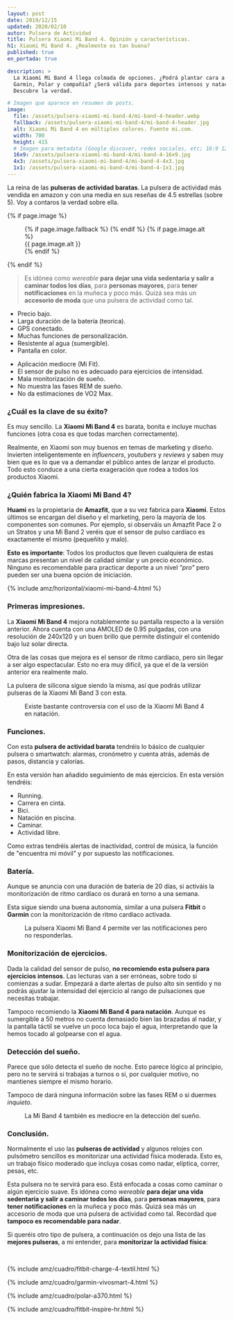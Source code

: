 ```yaml
---
layout: post
date: 2019/12/15
updated: 2020/02/10
autor: Pulsera de Actividad
title: Pulsera Xiaomi Mi Band 4. Opinión y características.
h1: Xiaomi Mi Band 4. ¿Realmente es tan buena?
published: true
en_portada: true

description: >
  La Xiaomi Mi Band 4 llega colmada de opciones. ¿Podrá plantar cara a Fitbit,
  Garmin, Polar y compañía? ¿Será válida para deportes intensos y natación?
  Descubre la verdad.

# Imagen que aparece en resumen de posts.
image:
  file: /assets/pulsera-xiaomi-mi-band-4/mi-band-4-header.webp
  fallback: /assets/pulsera-xiaomi-mi-band-4/mi-band-4-header.jpg
  alt: Xiaomi Mi Band 4 en múltiples colores. Fuente mi.com.
  width: 700
  height: 415
  # Imagen para metadata (Google discover, redes sociales, etc; 16:9 1200x675 | 4:3 1200x900, 1100x825 | 1:1 1000x100, 900x900)
  16x9: /assets/pulsera-xiaomi-mi-band-4/mi-band-4-16x9.jpg
  4x3: /assets/pulsera-xiaomi-mi-band-4/mi-band-4-4x3.jpg
  1x1: /assets/pulsera-xiaomi-mi-band-4/mi-band-4-1x1.jpg
---
```



La reina de las **pulseras de actividad baratas**. La pulsera de actividad 
más vendida en amazon y con una media en sus reseñas de 4.5 estrellas (sobre 5). 
Voy a contaros la verdad sobre ella.


{% if page.image %}
<figure markdown="0">
  <amp-img alt="{{ page.image.alt | default: page.title }}" layout="responsive"
           width="{{ page.image.width }}" height="{{ page.image.height }}" src="{{ page.image.file }}">
    {% if page.image.fallback %}
    <amp-img fallback alt="{{ page.img.alt | default: page.title }}" layout="responsive"
             width="{{ page.image.width }}" height="{{ page.image.height }}" src="{{ page.image.fallback }}">
    </amp-img>
    {% endif %}
  </amp-img>
  {% if page.image.alt %}
    <figcaption>
      {{ page.image.alt }}
    </figcaption>
  {% endif %}
  </figure>
{% endif %}


> Es idónea como *wereable* **para dejar una vida sedentaria y salir
  a caminar todos los días**, para **personas mayores**, para **tener notificaciones** 
  en la muñeca y poco más. Quizá sea más un **accesorio de moda**
  que una pulsera de actividad como tal.

<div class="cuadro-comparar" markdown="0">
  <ul class="cuadro-comparar__ok">
    <li>Precio bajo.</li>
    <li>Larga duración de la batería (teorica).</li>
    <li>GPS conectado.</li>
    <li>Muchas funciones de personalización.</li>
    <li>Resistente al agua (sumergible).</li>
    <li>Pantalla en color.</li>
  </ul>
  <ul class="cuadro-comparar__ko">
    <li>Aplicación mediocre (Mi Fit).</li>
    <li>El sensor de pulso no es adecuado para ejercicios de intensidad.</li>
    <li>Mala monitorización de sueño.</li>
    <li>No muestra las fases REM de sueño.</li>
    <li>No da estimaciones de VO2 Max.</li>
  </ul>
</div>

### ¿Cuál es la clave de su éxito?

Es muy sencillo. La **Xiaomi Mi Band 4** es barata, bonita e incluye muchas funciones (otra cosa es que
todas marchen correctamente).

Realmente, en Xiaomi son muy buenos en temas de marketing y diseño. 
Invierten inteligentemente en *influencers*, *youtubers* y *reviews* y saben 
muy bien que es lo que va a demandar el público antes de lanzar el producto. 
Todo esto conduce a una cierta exageración que rodea a todos los productos 
Xiaomi.


### ¿Quién fabrica la Xiaomi Mi Band 4?

**Huami** es la propietaria de **Amazfit**, que a su vez fabrica para **Xiaomi**.
Estos últimos se encargan del diseño y el marketing, pero la mayoría de los componentes
son comunes. Por ejemplo, si observáis un Amazfit Pace 2 o un Stratos y una Mi Band 2 veréis
que el sensor de pulso cardíaco es exactamente el mismo (pequeñito y malo).

**Esto es importante**: Todos los productos que lleven cualquiera de estas marcas
presentan un nivel de calidad similar y un precio económico. Ninguno es recomendable
para practicar deporte a un nivel *"pro"* pero pueden ser una buena opción de 
iniciación.

{% include amz/horizontal/xiaomi-mi-band-4.html %}

### Primeras impresiones.

La **Xiaomi Mi Band 4** mejora notablemente su pantalla respecto a la versión
anterior. Ahora cuenta con una AMOLED de 0.95 pulgadas, con una resolución de
240x120 y un buen brillo que permite distinguir el contenido bajo luz solar directa.

Otra de las cosas que mejora es el sensor de ritmo cardíaco, pero sin llegar a
ser algo espectacular. Esto no era muy difícil, ya que el de la versión anterior
era realmente malo.

La pulsera de silicona sigue siendo la misma, así que podrás utilizar pulseras
de la Xiaomi Mi Band 3 con esta.

<figure markdown="0">
  <amp-img alt="Existe bastante controversia con el uso de la Xiaomi Mi Band 4 en natación." 
      width="700" height="370" layout="responsive"
      src="/assets/pulsera-xiaomi-mi-band-4/mi-band-4-natacion.webp">
      <amp-img fallback alt="Existe bastante controversia con el uso de la Xiaomi Mi Band 4 en natación." 
          width="700" height="370" layout="responsive"
          src="/assets/pulsera-xiaomi-mi-band-4/mi-band-4-natacion.jpg">
      </amp-img>
  </amp-img>
  <figcaption>
    Existe bastante controversia con el uso de la Xiaomi Mi Band 4 en natación.
  </figcaption>
</figure>

### Funciones.

Con esta **pulsera de actividad barata** tendréis lo básico de cualquier pulsera o smartwatch:
alarmas, cronómetro y cuenta atrás, además de pasos, distancia y calorías.

En esta versión han añadido seguimiento de más ejercicios. En esta versión tendréis:
* Running.
* Carrera en cinta.
* Bici.
* Natación en piscina.
* Caminar.
* Actividad libre.

Como extras tendréis alertas de inactividad, control de música,
la función de "encuentra mi móvil" y por supuesto las notificaciones.

### Batería.

Aunque se anuncia con una duración de batería de 20 días, 
si activáis la monitorización de ritmo cardíaco os durará en torno a una semana.

Esta sigue siendo una buena autonomía, similar a una pulsera **Fitbit** o **Garmin**
con la monitorización de ritmo cardíaco activada.

<figure markdown="0">
  <amp-img alt="La pulsera Xiaomi Mi Band 4 permite ver las notificaciones pero no responderlas." 
      width="700" height="372" layout="responsive"
      src="/assets/pulsera-xiaomi-mi-band-4/mi-band-4-notificaciones.webp">
      <amp-img fallback alt="La pulsera Xiaomi Mi Band 4 permite ver las notificaciones pero no responderlas." 
          width="700" height="372" layout="responsive"
          src="/assets/pulsera-xiaomi-mi-band-4/mi-band-4-notificaciones.jpg">
      </amp-img>
  </amp-img>
  <figcaption>
    La pulsera Xiaomi Mi Band 4 permite ver las notificaciones pero no responderlas.
  </figcaption>
</figure>


### Monitorización de ejercicios.

Dada la calidad del sensor de pulso, **no recomiendo esta pulsera para ejercicios intensos**.
Las lecturas van a ser erróneas, sobre todo si comienzas a sudar. Empezará a darte
alertas de pulso alto sin sentido y no podrás ajustar la intensidad del ejercicio
al rango de pulsaciones que necesitas trabajar.

Tampoco recomiendo la **Xiaomi Mi Band 4 para natación**. Aunque es sumergible a
50 metros no cuenta demasiado bien las brazadas al nadar, y la pantalla táctil se
vuelve un poco loca bajo el agua, interpretando que la hemos tocado al golpearse con el agua. 



### Detección del sueño.

Parece que sólo detecta el sueño de noche. Esto parece lógico al principio, 
pero no te servirá si trabajas a turnos o si, por cualquier motivo,
no mantienes siempre el mismo horario.

Tampoco de dará ninguna información sobre las fases REM o si duermes *inquieto*.
 

<figure markdown="0">
  <amp-img alt="La Mi Band 4 también es mediocre en la detección del sueño." 
      width="700" height="393" layout="responsive"
      src="/assets/pulsera-xiaomi-mi-band-4/mi-band-4-monitorizacion-del-sueno.webp">
      <amp-img fallback alt="La Mi Band 4 también es mediocre en la detección del sueño." 
          width="700" height="393" layout="responsive"
          src="/assets/pulsera-xiaomi-mi-band-4/mi-band-4-monitorizacion-del-sueno.jpg">
      </amp-img>
  </amp-img>
  <figcaption>
    La Mi Band 4 también es mediocre en la detección del sueño.
  </figcaption>
</figure>

 
### Conclusión.

Normalmente el uso las **pulseras de actividad** y algunos relojes con 
pulsómetro sencillos es monitorizar una actividad física moderada.
Esto es, un trabajo físico moderado que incluya cosas como nadar, elíptica, correr, pesas, etc.

Esta pulsera no te servirá para eso. Está enfocada a cosas como caminar o algún
ejercicio suave. Es idónea como *wereable* **para dejar una vida sedentaria y salir
a caminar todos los días**, para **personas mayores**, para **tener notificaciones** en la muñeca 
y poco más. Quizá sea más un accesorio de moda
que una pulsera de actividad como tal. Recordad que **tampoco es recomendable para nadar**.


Si queréis otro tipo de pulsera, a continuación os dejo una lista de las **mejores pulseras**,
a mi entender, para **monitorizar la actividad física**:

<br>
<div class="amz_wrapper amz_wrapper--2cols" markdown="0">

  
  {% include amz/cuadro/fitbit-charge-4-textil.html %}
  
  {% include amz/cuadro/garmin-vivosmart-4.html %}

  {% include amz/cuadro/polar-a370.html %}
  

  
  {% include amz/cuadro/fitbit-inspire-hr.html %}

</div>

<br>
<br>
